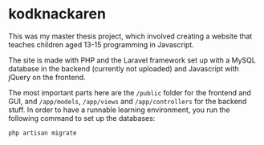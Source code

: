 kodknackaren
============

This was my master thesis project, which involved creating a website that teaches children aged 13-15 programming in Javascript. 

The site is made with PHP and the Laravel framework set up with a MySQL database in the backend (currently not uploaded) and Javascript with jQuery on the frontend.

The most important parts here are the `/public` folder for the frontend and GUI, and `/app/models`, `/app/views` and `/app/controllers` for the backend stuff. In order to have a runnable learning environment, you run the following command to set up the databases:

    php artisan migrate
